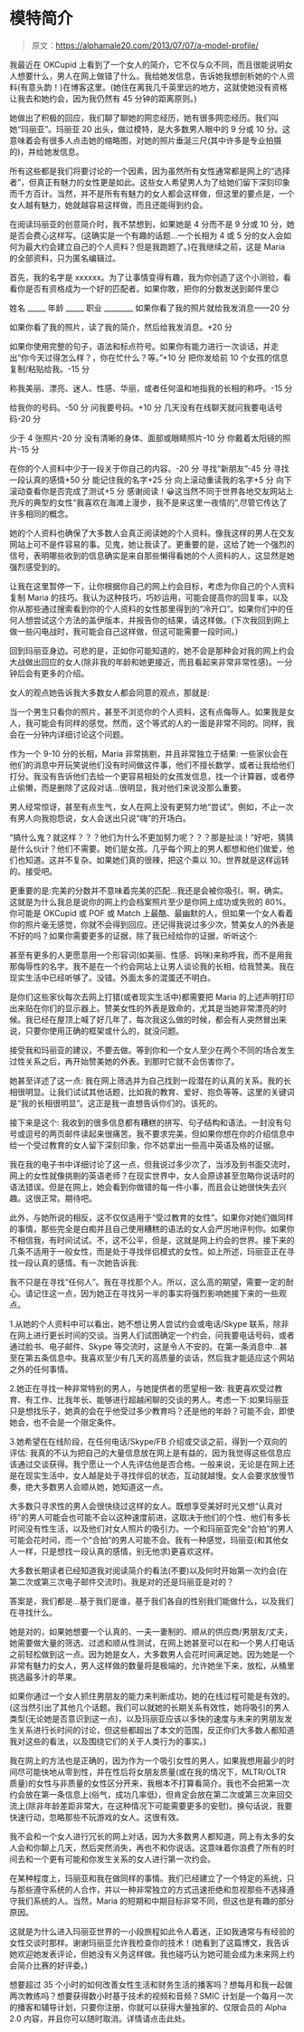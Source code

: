 # 模特简介

> 原文：<https://alphamale20.com/2013/07/07/a-model-profile/>

我最近在 OKCupid 上看到了一个女人的简介，它不仅与众不同，而且很能说明女人想要什么，男人在网上做错了什么。我给她发信息，告诉她我想剖析她的个人资料(有意头韵！)在博客这里。(她住在离我几千英里远的地方，这就使她没有资格让我去和她约会，因为我仍然有 45 分钟的距离原则。)

她做出了积极的回应，我们聊了聊她的网恋经历，她有很多网恋经历。我们叫她“玛丽亚”。玛丽亚 20 出头，做过模特，是大多数男人眼中的 9 分或 10 分。这意味着会有很多人点击她的缩略图，对她的照片垂涎三尺(其中许多是专业拍摄的)，并给她发信息。

所有这些都是我们将要讨论的一个因素，因为虽然所有女性通常都是网上的“选择者”，但真正有魅力的女性更是如此。这些女人希望男人为了给她们留下深刻印象而千方百计。当然，并不是所有有魅力的女人都会这样做，但这里的要点是，一个女人越有魅力，她就越容易这样做，而且还能得到约会。

在阅读玛丽亚的创意简介时，我不禁想到，如果她是 4 分而不是 9 分或 10 分，她是否会费心这样写。(这确实是一个有趣的话题...一个长相为 4 或 5 分的女人会如何为最大约会建立自己的个人资料？但是我跑题了。)在我继续之前，这是 Maria 的全部资料，只为匿名编辑过。

首先，我的名字是 xxxxxx。为了让事情变得有趣，我为你创造了这个小测验，看看你是否有资格成为一个好的匹配者。如果你敢，把你的分数发送到邮件里😉

姓名 _____
年龄 _____
职业 ________
如果你看了我的照片就给我发消息——20 分

如果你看了我的照片，读了我的简介，然后给我发消息。+20 分

如果你使用完整的句子，语法和标点符号。如果你有能力进行一次谈话，并走出“你今天过得怎么样？，你在忙什么？等。”+10 分
把你发给前 10 个女孩的信息复制/粘贴给我。-15 分

称我美丽、漂亮、迷人、性感、华丽，或者任何温和地指我的长相的称呼。-15 分

给我你的号码。-50 分
问我要号码。+10 分
几天没有在线聊天就问我要电话号码-20 分

少于 4 张照片-20 分
没有清晰的身体、面部或眼睛照片-10 分
你戴着太阳镜的照片-15 分

在你的个人资料中少于一段关于你自己的内容。-20 分
寻找“新朋友”-45 分
寻找一段认真的感情+50 分
能记住我的名字+25 分
向上滚动重读我的名字+5 分
向下滚动查看你是否完成了测试+5 分
感谢阅读！😀这当然不同于世界各地交友网站上充斥的典型的女性“我喜欢在海滩上漫步，我不是来这里一夜情的”,尽管它传达了许多相同的概念。

她的个人资料也确保了大多数人会真正阅读她的个人资料。像我这样的男人在交友网站上可不是件容易的事。见鬼，她让我读了。更重要的是，这给了她一个强烈的信号，表明哪些收到的信息确实是来自那些懒得看她的个人资料的人，这显然是她强烈感受到的。

让我在这里暂停一下，让你根据你自己的网上约会目标，考虑为你自己的个人资料复制 Maria 的技巧。我认为这种技巧，巧妙运用，可能会提高你的回复率，以及你从那些通过搜索看到你的个人资料的女性那里得到的“冷开口”。如果你们中的任何人想尝试这个方法的盖伊版本，并报告你的结果，请这样做。(下次我回到网上做一些闪电战时，我可能会自己这样做，但这可能需要一段时间。)

回到玛丽亚身边。可悲的是，正如你可能知道的，她不会是那种会对我的网上约会大战做出回应的女人(除非我的年龄和她更接近，而且看起来非常非常性感)。一分钟后会有更多的介绍。

女人的观点她告诉我大多数女人都会同意的观点，那就是:

当一个男生只看你的照片，甚至不浏览你的个人资料，这有点侮辱人。如果我是女人，我可能会有同样的感觉。然而，这个等式的人的一面是非常不同的。同样，我会在一分钟内详细讨论这个问题。

作为一个 9-10 分的长相，Maria 非常挑剔，并且非常独立于结果:
一些家伙会在他们的消息中开玩笑说他们没有时间做这件事，他们不擅长数学，或者让我给他们打分。我没有告诉他们去给一个更容易相处的女孩发信息，找一个计算器，或者停止偷懒，而是删除了这段对话...很明显，我对他们来说没那么重要。

男人经常惊讶，甚至有点生气，女人在网上没有更努力地“尝试”。例如，不止一次有男人向我抱怨说，女人会送出只说“嗨”的开场白。

“搞什么鬼？就这样？？？他们为什么不更加努力呢？？？那是扯淡！”好吧，猜猜是什么伙计？他们不需要。她们是女孩。几乎每个网上的男人都想和他们做爱，他们也知道。这并不复杂。如果她们真的很辣，把这个乘以 10。世界就是这样运转的。接受吧。

更重要的是:完美的分数并不意味着完美的匹配...我还是会被你吸引。啊，确实。这就是为什么我总是说你的网上约会档案照片至少是你网上成功或失败的 80%。你可能是 OKCupid 或 POF 或 Match 上最酷、最幽默的人，但如果一个女人看着你的照片毫无感觉，你就不会得到回应。还记得我说过多少次，赞美女人的外表是不好的吗？如果你需要更多的证据，除了我已经给你的证据，听听这个:

甚至有更多的人更愿意用一个形容词(如美丽、性感、妈咪)来称呼我，而不是用我那侮辱性的名字。我不是在一个约会网站上让男人谈论我的长相，给我赞美。我在现实生活中已经听够了。没错。外面太多的混蛋还不明白。

是你们这些家伙每次去网上打猎(或者现实生活中)都需要把 Maria 的上述声明打印出来贴在你们的显示器上。赞美女性的外表是致命的，尤其是当她非常漂亮的时候。我已经在屋顶上喊了好几年了，每次我这么做的时候，都会有人突然冒出来说，只要你使用正确的框架或什么的，就没问题。

接受我和玛丽亚的建议，不要去做。等到你和一个女人至少在两个不同的场合发生过性关系之后，再开始赞美她的外表。到那时它就不会伤害你了。

她甚至详述了这一点:
我在网上筛选并为自己找到一段潜在的认真的关系。我的长相很明显。让我们试试其他话题，比如我的教育、爱好、抱负等等。这里的关键词是“我的长相很明显”。这正是我一直想告诉你们的。该死的。

接下来是这个:
我收到的很多信息都有糟糕的拼写、句子结构和语法。一封没有句号或逗号的两页邮件读起来很痛苦。我不要求完美，但如果你想在你的介绍信息中给一个受过教育的女人留下深刻印象，你不妨拿出一些高中英语及格的证据。

我在我的电子书中详细讨论了这一点，但我说过多少次了，当涉及到书面交流时，网上的女性就像挑剔的英语老师？在现实世界中，女人会原谅甚至忽略你说话时的语法错误。但是在网上，她会看到你做错的每一件小事，而且会让她很快失去兴趣。这很正常。期待吧。

此外，与她所说的相反，这不仅仅适用于“受过教育的女性”。如果你对她们做同样的事情，那些完全是白痴并且自己使用糟糕的语法的女人会严厉地评判你。如果你不相信我，有时间试试。不，这不公平，但是，这就是网上约会的世界。接下来的几条不适用于一般女性，而是处于寻找伴侣模式的女性。如上所述，玛丽亚正在寻找一段认真的感情。有一次她告诉我:

我不只是在寻找“任何人”。我在寻找那个人。所以，这么高的期望，需要一定的耐心。请记住这一点，因为她正在寻找另一半的事实将强烈影响她接下来的一些观点。

1.从她的个人资料中可以看出，她不想让男人尝试约会或电话/Skype 联系，除非在网上进行更长时间的交谈。当男人们试图确定一个约会，问我要电话号码，或者通过脸书、电子邮件、Skype 等交流时，这是令人不安的。在第一条消息中...甚至在第五条信息中。我喜欢至少有几天的高质量的谈话，然后我才能适应这个网站之外的任何事情。

2.她正在寻找一种非常特别的男人，与她提供者的愿望相一致:
我更喜欢受过教育、有工作、比我年长、能够进行超越闲聊的交谈的男人。考虑一下:如果玛丽亚只是想找乐子，她真的会在乎他受过多少教育吗？还是他的年龄？可能不会，即使她会，也不会是一个限定条件。

3.她希望在在线阶段，在任何电话/Skype/FB 介绍或交谈之前，得到一个双向的评估:
我真的不认为把自己的大量信息放在网上是有益的，因为我觉得这些信息应该通过交谈获得。我宁愿让一个人先评估他是否合格。一般来说，无论是在网上还是在现实生活中，女人越是处于寻找伴侣的状态，互动就越慢。女人会要求放慢节奏，绝大多数男人会顺从她，她知道这一点。

大多数只寻求性的男人会很快绕过这样的女人。既想享受美好时光又想“认真对待”的男人可能会也可能不会以这种速度前进，这取决于他们的个性、他们有多长时间没有性生活，以及他们对女人照片的吸引力。一个和玛丽亚完全“合拍”的男人可能会花时间，而一个“合拍”的男人可能不会。我有一种感觉，玛丽亚(和其他女人一样，只是想找一段认真的感情，别无他求)更喜欢这样。

大多数长期读者已经知道我对阅读简介的看法(不要)以及何时开始第一次约会(在第二次或第三次电子邮件交流时)。我是对的还是玛丽亚是对的？

答案是，我们都是...基于我们是谁，基于我们各自的性别我们能做什么，以及我们在寻找什么。

她是对的，如果她想要一个认真的、一夫一妻制的、顺从的供应商/男朋友/丈夫，她需要做大量的筛选、过滤和顺从性测试，在网上她甚至可以在和一个男人打电话之前轻松做到这一点。因为她是女人，大多数男人会花时间满足她。因为她是一个非常有魅力的女人，男人这样做的数量将是极端的，允许她坐下来，放松，从桶里挑选最多汁的苹果。

如果你通过一个女人抓住男朋友的能力来判断成功，她的在线过程可能是有效的。(这当然引出了其他几个话题。我们可以就她的长期关系有效性，她将吸引的男人类型(无论她是否意识到这一点)，以及玛丽亚应该以多快的速度与未来的男朋友发生关系进行长时间的讨论，但这些都超出了本文的范围，反正你们大多数人都知道我对这些的看法，以及围绕它们的关于人类行为的事实。)

我在网上的方法也是正确的，因为作为一个吸引女性的男人，如果我想用最少的时间尽可能快地从零到性，并在性后将女朋友质量(或在我的情况下，MLTR/OLTR 质量)的女性与非质量的女性区分开来，我根本不打算看简介。我也不会把第一次约会放在第一条信息上(俗气，成功几率低)，但肯定会放在第二次或第三次来回交流上(除非年龄差距非常大，在这种情况下可能需要更多的安慰)。换句话说，我要快速行动，忽略那些不玩游戏的女人。这很有效。

我不会和一个女人进行冗长的网上对话，因为大多数男人都知道，网上有太多的女人会和你聊上几天，然后突然消失，再也不和你说话。这意味着你浪费了所有的时间去和一个更有可能和你发生关系的女人进行第一次约会。

在某种程度上，玛丽亚和我在做同样的事情。我们已经建立了一个特定的系统，只与那些遵守系统的人合作，并以一种非常独立的方式迅速拒绝和忽视那些不选择遵守我们系统的人。当然，Maria 的短期和中期目标非常不同，但这也是有趣的部分原因。

这就是为什么进入玛丽亚世界的一小段旅程如此令人着迷，正如我通常与有经验的女性交谈时那样。谢谢玛丽亚允许我检查你的技术！(她看到了这篇博文，我告诉她欢迎她发表评论，但她没有义务这样做。我也碰巧认为她可能会成为未来网上约会简介比赛的好评委。)

想要超过 35 个小时的如何改善女性生活和财务生活的播客吗？想每月和我一起做两次教练吗？想要获得数小时基于技术的视频和音频？SMIC 计划是一个每月一次的播客和辅导计划，只要你注册，你就可以获得大量独家的、仅限会员的 Alpha 2.0 内容，并且你可以随时取消。详情请点击此处。
